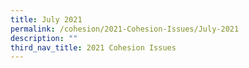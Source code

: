 ```yaml
---
title: July 2021
permalink: /cohesion/2021-Cohesion-Issues/July-2021
description: ""
third_nav_title: 2021 Cohesion Issues
---
```

